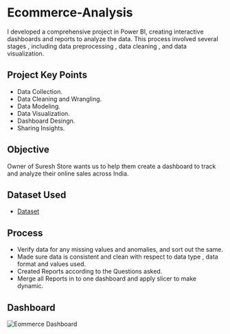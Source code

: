 # Ecommerce-Analysis
 I developed a comprehensive project in Power BI, creating interactive dashboards and reports to analyze the data. This process involved several stages , including data preprocessing , data cleaning , and data visualization.
## Project Key Points
- Data Collection.
- Data Cleaning and Wrangling.
- Data Modeling.
- Data Visualization.
- Dashboard Desingn.
- Sharing Insights.
## Objective
Owner of Suresh Store wants us to help them create a dashboard to track and analyze their online sales across India.
## Dataset Used
- <a href = "https://github.com/yashika3007/Ecommerce-Analysis/blob/main/SureshEcommerce.pbix">Dataset</a>
## Process
- Verify data for any missing values and anomalies, and sort out the same.
- Made sure data is consistent and clean with respect to data type , data format and values used.
- Created Reports according to the Questions asked.
- Merge all Reports in to one dashboard and apply slicer to make dynamic.
  
## Dashboard
![Eommerce Dashboard](https://github.com/user-attachments/assets/093df1bb-7caf-4b6a-aa34-3c66fb22d59a)
